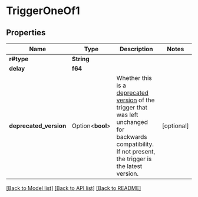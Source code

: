 # TriggerOneOf1

## Properties

Name | Type | Description | Notes
------------ | ------------- | ------------- | -------------
**r#type** | **String** |  | 
**delay** | **f64** |  | 
**deprecated_version** | Option<**bool**> | Whether this is a [deprecated version](https://help.figma.com/hc/en-us/articles/360040035834-Prototype-triggers#h_01HHN04REHJNP168R26P1CMP0A) of the trigger that was left unchanged for backwards compatibility. If not present, the trigger is the latest version. | [optional]

[[Back to Model list]](../README.md#documentation-for-models) [[Back to API list]](../README.md#documentation-for-api-endpoints) [[Back to README]](../README.md)


